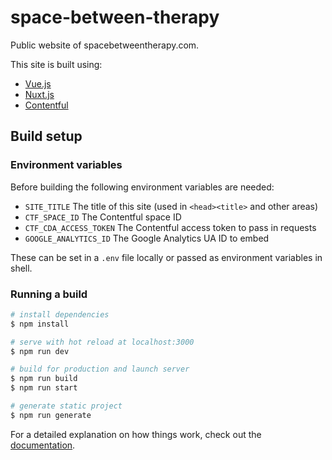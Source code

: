 # space-between-therapy

Public website of spacebetweentherapy.com.

This site is built using:

- [Vue.js](https://vuejs.org/)
- [Nuxt.js](https://nuxtjs.org/)
- [Contentful](https://www.contentful.com/)

## Build setup

### Environment variables

Before building the following environment variables are needed:

- `SITE_TITLE` The title of this site (used in `<head><title>` and other areas)
- `CTF_SPACE_ID` The Contentful space ID
- `CTF_CDA_ACCESS_TOKEN` The Contentful access token to pass in requests
- `GOOGLE_ANALYTICS_ID` The Google Analytics UA ID to embed

These can be set in a `.env` file locally or passed as environment variables in shell.

### Running a build

```bash
# install dependencies
$ npm install

# serve with hot reload at localhost:3000
$ npm run dev

# build for production and launch server
$ npm run build
$ npm run start

# generate static project
$ npm run generate
```
For a detailed explanation on how things work, check out the [documentation](https://nuxtjs.org).
